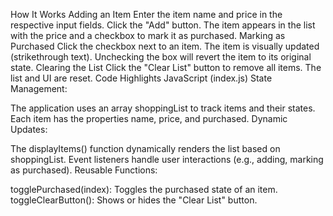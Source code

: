 How It Works
Adding an Item
Enter the item name and price in the respective input fields.
Click the "Add" button.
The item appears in the list with the price and a checkbox to mark it as purchased.
Marking as Purchased
Click the checkbox next to an item.
The item is visually updated (strikethrough text).
Unchecking the box will revert the item to its original state.
Clearing the List
Click the "Clear List" button to remove all items.
The list and UI are reset.
Code Highlights
JavaScript (index.js)
State Management:

The application uses an array shoppingList to track items and their states.
Each item has the properties name, price, and purchased.
Dynamic Updates:

The displayItems() function dynamically renders the list based on shoppingList.
Event listeners handle user interactions (e.g., adding, marking as purchased).
Reusable Functions:

togglePurchased(index): Toggles the purchased state of an item.
toggleClearButton(): Shows or hides the "Clear List" button.
